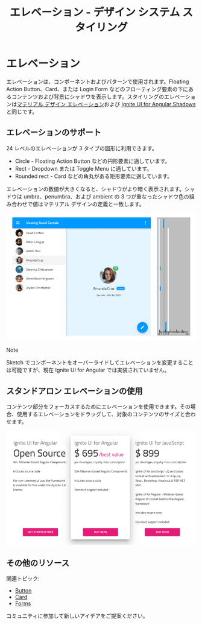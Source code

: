 ﻿---
title: エレベーション - デザイン システム スタイリング
_description: スタイリングのエレベーション シンボルは、互いに積み重なるサーフェイスの相対的な位置を示すために使用されます。
_keywords: デザイン システム, Sketch, Ignite UI for Angular, UI ライブラリ, 色, パレット
_language: ja
---

# エレベーション

エレベーションは、コンポーネントおよびパターンで使用されます。Floating Action Button、Card、または Login Form などのフローティング要素の下にあるコンテンツおよび背景にシャドウを表示します。スタイリングのエレベーションは[マテリアル デザイン エレベーション](https://material.io/design/environment/elevation.html#)および [Ignite UI for Angular Shadows](https://jp.infragistics.com/products/ignite-ui-angular/angular/components/shadows.html) と同じです。

## エレベーションのサポート

24 レベルのエレベーションが 3 タイプの図形に利用できます。

- Circle - Floating Action Button などの円形要素に適しています。
- Rect - Dropdown または Toggle Menu に適しています。
- Rounded rect - Card などの角丸がある矩形要素に適しています。

エレベーションの数値が大きくなると、シャドウがより暗く表示されます。シャドウは umbra、penumbra、および ambient の 3 つが重なったシャドウ色の組み合わせで値はマテリアル デザインの定義と一致します。

<img class="responsive-img" src="../images/elevation_people.png" srcset="../images/elevation_people@2x.png 2x" />

> [!Note]
> Sketch でコンポーネントをオーバーライドしてエレベーションを変更することは可能ですが、現在 Ignite UI for Angular では実装されていません。

## スタンドアロン エレベーションの使用

コンテンツ部分をフォーカスするためにエレベーションを使用できます。その場合、使用するエレベーションをドラッグして、対象のコンテンツのサイズと合わせます。

<img class="responsive-img" src="../images/elevation_standalone.png" srcset="../images/elevation_standalone@2x.png 2x" />

## その他のリソース

関連トピック:

- [Button](../components/button.md)
- [Card](../components/cards.md)
- [Forms](../patterns/form.md)
  <div class="divider--half"></div>

コミュニティに参加して新しいアイデアをご提案ください。


